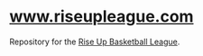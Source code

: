 # www.riseupleague.com

Repository for the [Rise Up Basketball League](https://www.riseupleague.media).
